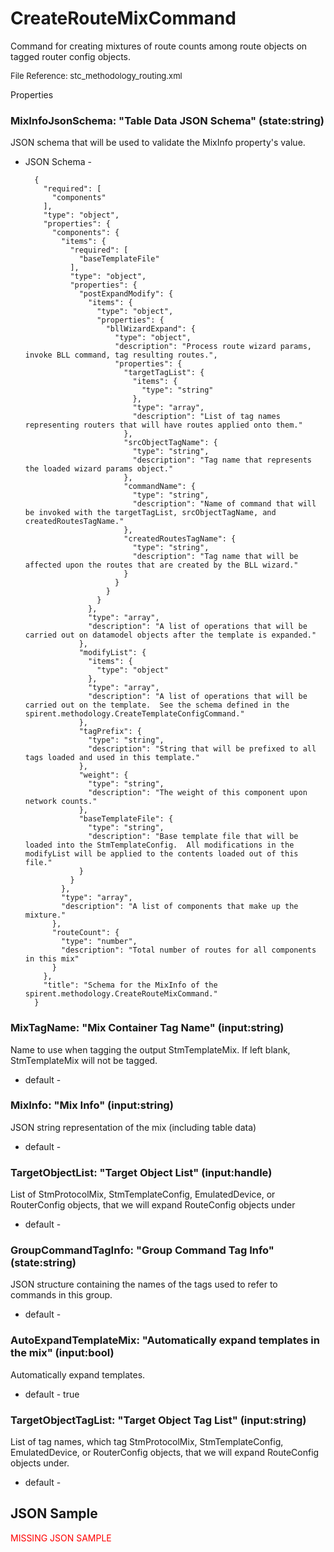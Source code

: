 # CreateRouteMixCommand

Command for creating mixtures of route counts among route objects on tagged router config objects.

<font size="2">File Reference: stc_methodology_routing.xml</font>

<text>Properties</text>

### MixInfoJsonSchema: "Table Data JSON Schema" (state:string)

JSON schema that will be used to validate the MixInfo property's value.

* JSON Schema - 

		{
		  "required": [
		    "components"
		  ], 
		  "type": "object", 
		  "properties": {
		    "components": {
		      "items": {
		        "required": [
		          "baseTemplateFile"
		        ], 
		        "type": "object", 
		        "properties": {
		          "postExpandModify": {
		            "items": {
		              "type": "object", 
		              "properties": {
		                "bllWizardExpand": {
		                  "type": "object", 
		                  "description": "Process route wizard params, invoke BLL command, tag resulting routes.", 
		                  "properties": {
		                    "targetTagList": {
		                      "items": {
		                        "type": "string"
		                      }, 
		                      "type": "array", 
		                      "description": "List of tag names representing routers that will have routes applied onto them."
		                    }, 
		                    "srcObjectTagName": {
		                      "type": "string", 
		                      "description": "Tag name that represents the loaded wizard params object."
		                    }, 
		                    "commandName": {
		                      "type": "string", 
		                      "description": "Name of command that will be invoked with the targetTagList, srcObjectTagName, and createdRoutesTagName."
		                    }, 
		                    "createdRoutesTagName": {
		                      "type": "string", 
		                      "description": "Tag name that will be affected upon the routes that are created by the BLL wizard."
		                    }
		                  }
		                }
		              }
		            }, 
		            "type": "array", 
		            "description": "A list of operations that will be carried out on datamodel objects after the template is expanded."
		          }, 
		          "modifyList": {
		            "items": {
		              "type": "object"
		            }, 
		            "type": "array", 
		            "description": "A list of operations that will be carried out on the template.  See the schema defined in the spirent.methodology.CreateTemplateConfigCommand."
		          }, 
		          "tagPrefix": {
		            "type": "string", 
		            "description": "String that will be prefixed to all tags loaded and used in this template."
		          }, 
		          "weight": {
		            "type": "string", 
		            "description": "The weight of this component upon network counts."
		          }, 
		          "baseTemplateFile": {
		            "type": "string", 
		            "description": "Base template file that will be loaded into the StmTemplateConfig.  All modifications in the modifyList will be applied to the contents loaded out of this file."
		          }
		        }
		      }, 
		      "type": "array", 
		      "description": "A list of components that make up the mixture."
		    }, 
		    "routeCount": {
		      "type": "number", 
		      "description": "Total number of routes for all components in this mix"
		    }
		  }, 
		  "title": "Schema for the MixInfo of the spirent.methodology.CreateRouteMixCommand."
		}


### MixTagName: "Mix Container Tag Name" (input:string)

Name to use when tagging the output StmTemplateMix.  If left blank, StmTemplateMix will not be tagged.

* default - 
### MixInfo: "Mix Info" (input:string)

JSON string representation of the mix (including table data)

* default - 
### TargetObjectList: "Target Object List" (input:handle)

List of StmProtocolMix, StmTemplateConfig, EmulatedDevice, or RouterConfig objects, that we will expand RouteConfig objects under

* default - 
### GroupCommandTagInfo: "Group Command Tag Info" (state:string)

JSON structure containing the names of the tags used to refer to commands in this group.

* default - 
### AutoExpandTemplateMix: "Automatically expand templates in the mix" (input:bool)

Automatically expand templates.

* default - true
### TargetObjectTagList: "Target Object Tag List" (input:string)

List of tag names, which tag StmProtocolMix, StmTemplateConfig, EmulatedDevice, or RouterConfig objects, that we will expand RouteConfig objects under.

* default - 
## JSON Sample

<font color="red">MISSING JSON SAMPLE</font>

